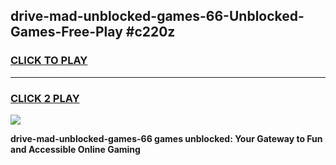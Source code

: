 
## drive-mad-unblocked-games-66-Unblocked-Games-Free-Play #c220z
<h3>
<a href="https://us.freeplayer.one?title=drive-mad-unblocked-games-66&ref=9M">CLICK TO PLAY</a></h3>
<hr>

<h3>
<a href="https://us.freeplayer.one?title=drive-mad-unblocked-games-66&ref=9M">CLICK 2 PLAY</a>
  
</h3>

<a href="https://us.freeplayer.one?title=drive-mad-unblocked-games-66&ref=9M"><img src="https://clearcache.store/games.png"></a>


**drive-mad-unblocked-games-66 games unblocked: Your Gateway to Fun and Accessible Online Gaming**
